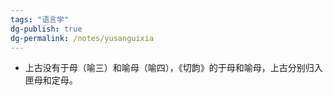 ```yaml
---
tags: "语言学"
dg-publish: true
dg-permalink: /notes/yusanguixia
---
```

- 上古没有于母（喻三）和喻母（喻四），《切韵》的于母和喻母，上古分别归入匣母和定母。

